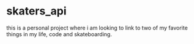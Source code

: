 # skaters_api

this is a personal project where i am looking to link to two of my favorite things in my life, code and skateboarding.
